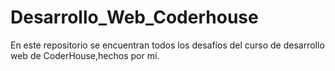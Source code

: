 # Desarrollo_Web_Coderhouse
 En este repositorio se encuentran todos los desafíos del curso de desarrollo web de CoderHouse,hechos por mí.
